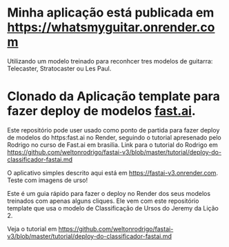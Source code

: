 # Minha aplicação está publicada em https://whatsmyguitar.onrender.com
Utilizando um modelo treinado para reconhcer tres modelos de guitarra: Telecaster, Stratocaster ou Les Paul. <v1>


# Clonado da Aplicação template para fazer deploy de modelos [fast.ai](https://www.fast.ai).

Este repositório pode user usado como ponto de partida para fazer deploy de modelos do https:fast.ai no Render, seguindo o tutorial apresenado pelo Rodrigo no curso de Fast.ai em brasilia.
Link para o tutorial do Rodrigo em https://github.com/weltonrodrigo/fastai-v3/blob/master/tutorial/deploy-do-classificador-fastai.md

O aplicativo simples descrito aqui está em https://fastai-v3.onrender.com. Teste com imagens de urso!

Este é um guia rápido para fazer o deploy no Render dos seus modelos treinados com apenas alguns cliques. Ele vem com este repositório template que usa o modelo de Classificação de Ursos do Jeremy da Lição 2.

Veja o tutorial em https://github.com/weltonrodrigo/fastai-v3/blob/master/tutorial/deploy-do-classificador-fastai.md
